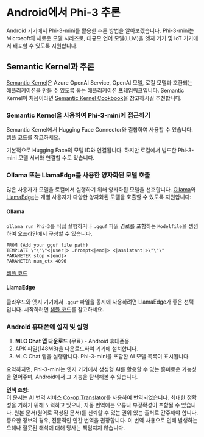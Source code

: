 <!--
CO_OP_TRANSLATOR_METADATA:
{
  "original_hash": "b909b4ac6465d33e81adb17df38deef3",
  "translation_date": "2025-04-04T05:54:13+00:00",
  "source_file": "md\\01.Introduction\\03\\Android_Inference.md",
  "language_code": "ko"
}
-->
# **Android에서 Phi-3 추론**

Android 기기에서 Phi-3-mini를 활용한 추론 방법을 알아보겠습니다. Phi-3-mini는 Microsoft의 새로운 모델 시리즈로, 대규모 언어 모델(LLM)을 엣지 기기 및 IoT 기기에서 배포할 수 있도록 지원합니다.

## Semantic Kernel과 추론

[Semantic Kernel](https://github.com/microsoft/semantic-kernel)은 Azure OpenAI Service, OpenAI 모델, 로컬 모델과 호환되는 애플리케이션을 만들 수 있도록 돕는 애플리케이션 프레임워크입니다. Semantic Kernel이 처음이라면 [Semantic Kernel Cookbook](https://github.com/microsoft/SemanticKernelCookBook?WT.mc_id=aiml-138114-kinfeylo)을 참고하시길 추천합니다.

### Semantic Kernel을 사용하여 Phi-3-mini에 접근하기

Semantic Kernel에서 Hugging Face Connector와 결합하여 사용할 수 있습니다. [샘플 코드](https://github.com/Azure-Samples/Phi-3MiniSamples/tree/main/semantickernel?WT.mc_id=aiml-138114-kinfeylo)를 참고하세요.

기본적으로 Hugging Face의 모델 ID와 연결됩니다. 하지만 로컬에서 빌드한 Phi-3-mini 모델 서버와 연결할 수도 있습니다.

### Ollama 또는 LlamaEdge를 사용한 양자화된 모델 호출

많은 사용자가 모델을 로컬에서 실행하기 위해 양자화된 모델을 선호합니다. [Ollama](https://ollama.com/)와 [LlamaEdge](https://llamaedge.com)는 개별 사용자가 다양한 양자화된 모델을 호출할 수 있도록 지원합니다:

#### Ollama

`ollama run Phi-3`를 직접 실행하거나 `.gguf` 파일 경로를 포함하는 `Modelfile`을 생성하여 오프라인에서 구성할 수 있습니다.

```gguf
FROM {Add your gguf file path}
TEMPLATE \"\"\"<|user|> .Prompt<|end|> <|assistant|>\"\"\"
PARAMETER stop <|end|>
PARAMETER num_ctx 4096
```

[샘플 코드](https://github.com/Azure-Samples/Phi-3MiniSamples/tree/main/ollama?WT.mc_id=aiml-138114-kinfeylo)

#### LlamaEdge

클라우드와 엣지 기기에서 `.gguf` 파일을 동시에 사용하려면 LlamaEdge가 좋은 선택입니다. 시작하려면 [샘플 코드](https://github.com/Azure-Samples/Phi-3MiniSamples/tree/main/wasm?WT.mc_id=aiml-138114-kinfeylo)를 참고하세요.

### Android 휴대폰에 설치 및 실행

1. **MLC Chat 앱 다운로드** (무료) - Android 휴대폰용.
2. APK 파일(148MB)을 다운로드하여 기기에 설치합니다.
3. MLC Chat 앱을 실행합니다. Phi-3-mini를 포함한 AI 모델 목록이 표시됩니다.

요약하자면, Phi-3-mini는 엣지 기기에서 생성형 AI를 활용할 수 있는 흥미로운 가능성을 열어주며, Android에서 그 기능을 탐색해볼 수 있습니다.

**면책 조항**:  
이 문서는 AI 번역 서비스 [Co-op Translator](https://github.com/Azure/co-op-translator)를 사용하여 번역되었습니다. 최대한 정확성을 기하기 위해 노력하고 있으나, 자동 번역에는 오류나 부정확성이 포함될 수 있습니다. 원본 문서(원어로 작성된 문서)를 신뢰할 수 있는 권위 있는 출처로 간주해야 합니다. 중요한 정보의 경우, 전문적인 인간 번역을 권장합니다. 이 번역 사용으로 인해 발생하는 오해나 잘못된 해석에 대해 당사는 책임지지 않습니다.
